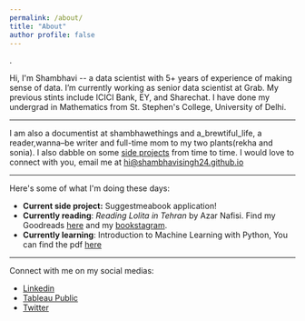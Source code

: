 ```yaml
---
permalink: /about/
title: "About"
author profile: false
---
```


.

Hi, I'm Shambhavi -- a data scientist with 5+ years of experience of making sense of data. I’m currently working as senior data scientist at Grab. My previous stints include ICICI Bank, EY, and Sharechat. I have done my undergrad in Mathematics from St. Stephen's College, University of Delhi. 



------------------

I am also a documentist at shambhawethings and a_brewtiful_life, a reader,wanna–be writer and full-time mom to my two plants(rekha and sonia). I also dabble on some [side projects](https://shambhavisingh24.github.io/categories/#projects) from time to time. I would love to connect with you, email me at [hi@shambhavisingh24.github.io](shambhavi.singh2014@gmail.com)

---------------------

Here's some of what I'm doing these days:
- **Current side project:** Suggestmeabook application!
- **Currently reading**: _Reading Lolita in Tehran_ by Azar Nafisi. Find my Goodreads [here](https://www.goodreads.com/user/show/91427372-shambhavi) and my [bookstagram](https://www.instagram.com/whatsshambhavireading). 
- **Currently learning**: Introduction to Machine Learning with Python, You can find the pdf [here](http://noracook.io/Books/Python/introductiontomachinelearningwithpython.pdf)

---------------------

Connect with me on my social medias:
- [Linkedin](https://www.linkedin.com/in/shambhavi-singh-995096144/)
- [Tableau Public](https://public.tableau.com/profile/shambhavi.singh4327#!/)
- [Twitter](https://twitter.com/notshambhavi)

